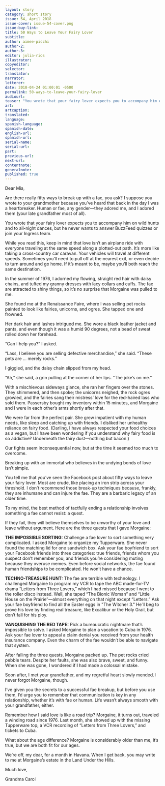 ```yaml
---
layout: story
category: short story
issue: 54, April 2018
issue-cover: issue-54-cover.png
issue-buy-link:
title: 50 Ways to Leave Your Fairy Lover
subtitle:
author: aimee-picchi
author-2:
author-3:
editor: julia-rios
illustrator:
copyeditor:
selector:
translator:
narrator:
letterer:
date: 2018-04-24 01:00:01 -0500
permalink: 50-ways-to-leave-your-fairy-lover
audiourl:
teaser: "You wrote that your fairy lover expects you to accompany him on wild hunts and to all-night dances, but he never wants to answer BuzzFeed quizzes or join your Ingress team."
art:
artcaption:
translated:
language:
spanish-language:
spanish-date:
english-url:
spanish-url:
serial-name:
serial-url:
part:
previous-url:
next-url:
contentnote:
generalnote:
published: true
---
```


Dear Mia,
Are there really fifty ways to break up with a fae, you ask? I suppose you wrote to your grandmother because you’ve heard that back in the day I was a heartbreaker. Human or fae, any gender—they adored me, and I adored them (your late grandfather most of all).

You wrote that your fairy lover expects you to accompany him on wild hunts and to all-night dances, but he never wants to answer BuzzFeed quizzes or join your Ingress team.

While you read this, keep in mind that love isn’t an airplane ride with everyone traveling at the same speed along a plotted-out path. It’s more like taking a cross-country car caravan. Your vehicles will travel at different speeds. Sometimes you’ll need to pull off at the nearest exit, or even decide to turn around and go home. If it’s meant to be, maybe you’ll both reach the same destination.

In the summer of 1976, I adorned my flowing, straight red hair with daisy chains, and tufted my granny dresses with lacy collars and cuffs. The fae are attracted to shiny things, so it’s no surprise that Morgaine was pulled to me.

She found me at the Renaissance Faire, where I was selling pet rocks painted to look like fairies, unicorns, and ogres. She tapped one and frowned.

Her dark hair and lashes intrigued me. She wore a black leather jacket and pants, and even though it was a humid 90 degrees, not a bead of sweat rolled down her forehead.

“Can I help you?” I asked.

“Lass, I believe you are selling defective merchandise,” she said. “These pets are … merely rocks.”

I giggled, and the daisy chain slipped from my head.

“Ah,” she said, a grin pulling at the corner of her lips. “The joke’s on me.”

With a mischievous sideways glance, she ran her fingers over the stones. They shimmered, and then spoke; the unicorns neighed, the rock ogres growled, and the fairies sang their mistress’ love for the red-haired lass who sold them. Passersby bought my inventory within 15 minutes, and Morgaine and I were in each other’s arms shortly after that.

We were far from the perfect pair. She grew impatient with my human needs, like sleep and catching up with friends. I disliked her unhealthy reliance on fairy food. (Darling, I have always respected your food choices as a vegan, but I have been wondering if you understand why fairy food is so addictive? Underneath the fairy dust—nothing but bacon.)

Our fights seem inconsequential now, but at the time it seemed too much to overcome.

Breaking up with an immortal who believes in the undying bonds of love isn’t simple.

You tell me that you’ve seen the Facebook post about fifty ways to leave your fairy lover. Most are crude, like placing an iron strip across your threshold. I don’t recommend those break-up techniques because, frankly, they are inhumane and can injure the fae. They are a barbaric legacy of an older time.

To my mind, the best method of tactfully ending a relationship involves something a fae cannot resist: a quest.

If they fail, they will believe themselves to be unworthy of your love and leave without argument. Here are the three quests that I gave Morgaine:

**THE IMPOSSIBLE SORTING:** Challenge a fae lover to sort something very complicated. I asked Morgaine to organize my Tupperware. She never found the matching lid for one sandwich box. Ask your fae boyfriend to sort your Facebook friends into three categories: true friends, friends whom you suspect don’t remember you, and friends you’re considering muting because they overuse memes. Even before social networks, the fae found human friendships to be complicated. He won’t have a chance.

**TECHNO-TREASURE HUNT:** The fae are terrible with technology. I challenged Morgaine to program my VCR to tape the ABC made-for-TV drama “Letters from Three Lovers,” which I had missed because I went to the roller disco instead. Well, she taped “The Bionic Woman” and “Little House on the Prairie”—almost everything on that night except “Letters.” Ask your fae boyfriend to find all the Easter eggs in "The Witcher 3." He’ll beg to prove his love by finding real treasure, like Excalibur or the Holy Grail, but don’t fall for his ploy.

**VANQUISHING THE RED TAPE:** Pick a bureaucratic nightmare that’s impossible to solve. I asked Morgaine to plan a vacation to Cuba in 1976. Ask your fae lover to appeal a claim denial you received from your health insurance company. Even the charm of the fae wouldn’t be able to navigate that system.

After failing the three quests, Morgaine packed up. The pet rocks cried pebble tears. Despite her faults, she was also brave, sweet, and funny. When she was gone, I wondered if I had made a colossal mistake.

Soon after, I met your grandfather, and my regretful heart slowly mended. I never forgot Morgaine, though.

I’ve given you the secrets to a successful fae breakup, but before you use them, I’d urge you to remember that communication is key in any relationship, whether it’s with fae or human. Life wasn’t always smooth with your grandfather, either.

Remember how I said love is like a road trip? Morgaine, it turns out, traveled a winding road since 1976. Last month, she showed up with the missing Tupperware top, a VCR recording of “Letters from Three Lovers,” and tickets to Cuba.

What about the age difference? Morgaine is considerably older than me, it’s true, but we are both fit for our ages.

We’re off, my dear, for a month in Havana. When I get back, you may write to me at Morgaine’s estate in the Land Under the Hills.

Much love,

Grandma Carol
